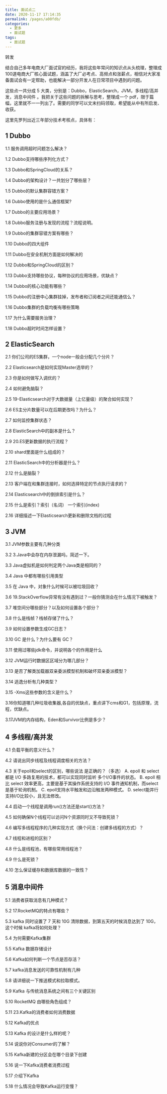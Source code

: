 ```yaml
---
title: 面试点二
date: 2020-11-17 17:14:35
permalink: /pages/a00fdb/
categories:
  - 更多
  - 面试题
tags:
  - 面试题
---
```

转发

结合自己多年电商大厂面试官的经历，我将这些年常问的知识点从头梳理，整理成100道电商大厂核心面试题，涵盖了大厂必考点、高频点和涨薪点，相信对大家准备面试会有一定帮助，也能解决一部分开发人在日常项目中遇到的问题。

这些点一共分成 5 大类，分别是：Dubbo，ElasticSearch，JVM，多线程/高并发，消息中间件 。我把关于这些问题的拆解与思考，整理成一个 pdf，限于篇幅，这里就不一一列出了。需要的同学可以文末扫码领取，希望能从中有所启发、收获。

这里先罗列出近三年部分技术考核点，具体有：
## 1 Dubbo

 1.1 服务调用超时问题怎么解决？

 1.2 Dubbo支持哪些序列化方式？

 1.3 Dubbo和SpringCloud的关系？

 1.4 Dubbo的架构设计？一共划分了哪些层？

 1.5 Dubbo的默认集群容错方案？

 1.6 Dubbo使用的是什么通信框架?

 1.7 Dubbo的主要应用场景？

 1.8 Dubbo服务注册与发现的流程？流程说明。

 1.9 Dubbo的集群容错方案有哪些？

 1.10 Dubbo的四大组件

 1.11 Dubbo在安全机制方面是如何解决的

 1.12 Dubbo和SpringCloud的区别？

 1.13 Dubbo支持哪些协议，每种协议的应用场景，优缺点？

 1.14 Dubbo的核心功能有哪些？

 1.15 Dubbo的注册中心集群挂掉，发布者和订阅者之间还能通信么？

 1.16 Dubbo集群的负载均衡有哪些策略

 1.17 为什么需要服务治理？

 1.18 Dubbo超时时间怎样设置？

## 2 ElasticSearch

 2.1 你们公司的ES集群，一个node一般会分配几个分片？

 2.2 Elasticsearch是如何实现Master选举的？

 2.3 你是如何做写入调优的？

 2.4 如何避免脑裂？

 2.5 19-Elasticsearch对于大数据量（上亿量级）的聚合如何实现？

 2.6 ES主分片数量可以在后期更改吗？为什么？

 
 2.7 如何监控集群状态？
 
 2.8 ElasticSearch中的副本是什么？
 
 2.9 20.ES更新数据的执行流程？
 
 2.10 shard里面是什么组成的？
 
 2.11 ElasticSearch中的分析器是什么？
 
 2.12 什么是脑裂？
 
 2.13 客户端在和集群连接时，如何选择特定的节点执行请求的？
 
 2.14 Elasticsearch中的倒排索引是什么？
 
 2.15 什么是索引？索引（名词） 一个索引(index)
 
 2.16 详细描述一下Elasticsearch更新和删除文档的过程
## 3 JVM

 
 3.1 JVM参数主要有⼏种分类
 
 3.2 3.Java中会存在内存泄漏吗，简述一下。
 
 3.3 Java虚拟机是如何判定两个Java类是相同的？
 
 3.4 Java 中都有哪些引用类型
 
 3.5 在 Java 中，对象什么时候可以被垃圾回收？
 
 3.6 19.StackOverflow异常有没有遇到过？一般你猜测会在什么情况下被触发？
 
 3.7 堆空间分哪些部分？以及如何设置各个部分？
 
 3.8 什么是栈帧？栈帧存储了什么？
 
 3.9 如何设置参数生成GC日志？
 
 3.10 GC 是什么？为什么要有 GC？
 
 3.11 使用过哪些jdk命令，并说明各个的作用是什么
 
 3.12 JVM运行时数据区区域分为哪⼏部分？
 
 3.13 是否了解类加载器双亲委派模型机制和破坏双亲委派模型？
 
 3.14 逃逸分析有几种类型？
 
 3.15 -Xms这些参数的含义是什么？
 
 3.16你知道哪几种垃圾收集器,各自的优缺点，重点讲下cms和G1，包括原理，流程，优缺点。
 
 3.17JVM的内存结构，Eden和Survivor比例是多少？
## 4 多线程/高并发

 
 4.1 负载平衡的意义什么？
 
 4.2 请说出同步线程及线程调度相关的方法？
 
 4.3 关于epoll和select的区别，哪些说法 是正确的？（多选） 
     A. epoll 和 select 都是 I/O 多路复用的技术，都可以实现同时监听 多个I/O事件的状态。 
     B. epoll 相比 select 效率更高，主要是基于其操作系统支持的 I/O 事件通知机制，而select是基于轮询机制。 
     C. epoll支持水平触发和边沿触发两种模式。 
     D. select能并行支持I/O比较小，且无法修改。
 
 4.4 启动一个线程是调用run()方法还是start()方法？
 
 4.5 如何确保N个线程可以访问N个资源同时又不导致死锁？
 
 4.6 编写多线程程序的几种实现方式（换个问法：创建多线程的方式）？
 
 4.7 线程和进程的区别？
 
 4.8 什么是线程池，有哪些常用线程池？
 
 4.9 什么是死锁？
 
 4.10 怎么保证缓存和数据库数据的一致性？
## 5 消息中间件

 
 5.1 消费者获取消息有几种模式？
 
 5.2 17.RocketMQ的特点有哪些？
 
 5.3 kafka 同时设置了 7 天和 10G 清除数据，到第五天的时候消息达到了 10G，这个时候 kafka将如何处理？
 
 5.4 为何需要Kafka集群
 
 5.5 Kafka 数据存储设计
 
 5.6 Kafka如何判断一个节点是否存活？
 
 5.7 kafka消息发送的可靠性机制有几种
 
 5.8 请详细说一下推送模式和拉取模式。
 
 5.9 Kafka 与传统消息系统之间有三个关键区别
 
 5.10 RocketMQ 由哪些角色组成？
 
 5.11 23.Kafka的消费者如何消费数据
 
 5.12 Kafka的优点
 
 5.13 Kafka 的设计是什么样的呢？
 
 5.14 说说你对Consumer的了解？
 
 5.15 Kafka新建的分区会在哪个目录下创建
 
 5.16 说一下Kafka消费者消费过程
 
 5.17 介绍下Kafka
 
 5.18 什么情况会导致Kafka运行变慢？
